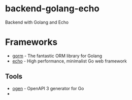 # backend-golang-echo

Backend with Golang and Echo

# Frameworks
- [gorm](https://gorm.io/) - The fantastic ORM library for Golang
- [echo](https://echo.labstack.com/) - High performance, minimalist Go web framework

## Tools
- [ogen](https://github.com/ogen-go/ogen) - OpenAPI 3 generator for Go
- 